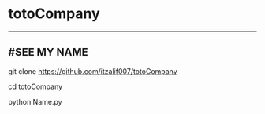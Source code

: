 # totoCompany
----------------------------
#SEE MY NAME 
----------------------------

git clone https://github.com/itzalif007/totoCompany

cd totoCompany 

  python Name.py

